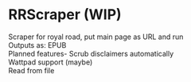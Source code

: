 # RRScraper (WIP)
 
Scraper for royal road, put main page as URL and run  
Outputs as: EPUB  
Planned features-
Scrub disclaimers automatically  
Wattpad support (maybe)  
Read from file  
